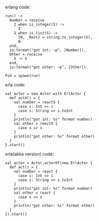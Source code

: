 erlang code:

    run() ->
      Number = receive
        I when is_integer(I) ->
          I
        S when is_list(S) ->
          {N, _Rest} = string:to_integer(S),
          N
      end,
      io:format("got int: ~p", [Number]),
      Other = receive
        X -> X
      end,
      io:format("got other: ~p", [Other]).

    Pid = spawn(run)

erla code:

    val actor = new Actor with ErlActor {
      def actX() = {
        val number = reactX {
          case i: Int => i
          case s: String => s.toInt
        }
        println("got int: %s" format number)
        val other = reactX {
          case x => x
        }
        println("got other: %s" format other)
      }
    }.start()

erla(akka version) code:

    val actor = Actor.actorOf(new ErlActor {
      def act() = {
        val number = react {
          case i: Int => i
          case s: String => s.toInt
        }
        println("got int: %s" format number)
        val other = react {
          case x => x
        }
        println("got other: %s" format other)
      }
    }).start()